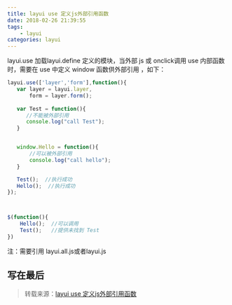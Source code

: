 ```yaml
---
title: layui use 定义js外部引用函数
date: 2018-02-26 21:39:55
tags: 
    - layui
categories: layui
---
```

layui.use 加载layui.define 定义的模块，当外部 js 或 onclick调用 use 内部函数时，需要在 use 中定义 window 函数供外部引用 ，如下：


``` javascript
layui.use(['layer','form'],function(){
   var layer = layui.layer,
       form = layer.form();
   
   var Test = function(){
      //不能被外部引用
      console.log("call Test");
   }


   window.Hello = function(){
       //可以被外部引用
       console.log("call hello");
   }

   Test();  //执行成功
   Hello();  //执行成功
});



$(function(){
    Hello();  //可以调用
    Test();   //提供未找到 Test
})
```


注：需要引用 layui.all.js或者layui.js

## 写在最后

>转载来源：[layui use 定义js外部引用函数](http://blog.csdn.net/xcmonline/article/details/75647144)